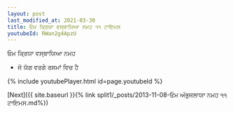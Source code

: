 ```yaml
---
layout: post
last_modified_at: 2021-03-30
title: ਓਮ ਕ੍ਰਿਯਾ ਵਸ੍ਥਾਯਿਆ ਨਮਹ ੧੧ ਟਾਇਮਸ
youtubeId: RWan2g4ApzU
---
```

 
 
 ਓਮ ਕ੍ਰਿਯਾ ਵਸ੍ਥਾਯਿਆ ਨਮਹ  
 
 -  ਜੋ ਯੱਗ ਵਰਗੇ ਰਸਮਾਂ ਵਿਚ ਹੈ 
 
  
 
  
 
 
 
 
 
 


{% include youtubePlayer.html id=page.youtubeId %}
 
[Next]({{ site.baseurl }}{% link  split1/_posts/2013-11-08-ਓਮ ਅੰਭੁਜਲਾਯਾ ਨਮਹ ੧੧ ਟਾਇਮਸ.md%})
 
